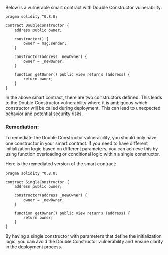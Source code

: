 Below is a vulnerable smart contract with Double Constructor vulnerability:

```solidity
pragma solidity ^0.8.0;

contract DoubleConstructor {
    address public owner;

    constructor() {
        owner = msg.sender;
    }

    constructor(address _newOwner) {
        owner = _newOwner;
    }

    function getOwner() public view returns (address) {
        return owner;
    }
}
```

In the above smart contract, there are two constructors defined. This leads to the Double Constructor vulnerability where it is ambiguous which constructor will be called during deployment. This can lead to unexpected behavior and potential security risks.

### Remediation:

To remediate the Double Constructor vulnerability, you should only have one constructor in your smart contract. If you need to have different initialization logic based on different parameters, you can achieve this by using function overloading or conditional logic within a single constructor.

Here is the remediated version of the smart contract:

```solidity
pragma solidity ^0.8.0;

contract SingleConstructor {
    address public owner;

    constructor(address _newOwner) {
        owner = _newOwner;
    }

    function getOwner() public view returns (address) {
        return owner;
    }
}
```

By having a single constructor with parameters that define the initialization logic, you can avoid the Double Constructor vulnerability and ensure clarity in the deployment process.